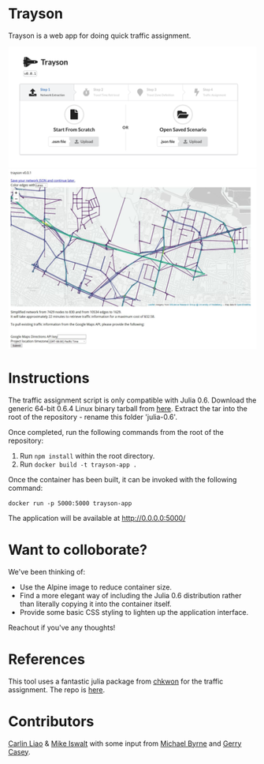 # Trayson

Trayson is a web app for doing quick traffic assignment. 


![i](trayson_setup.png)
![i](trayson.png)


# Instructions

The traffic assignment script is only compatible with Julia 0.6. Download the generic 64-bit 0.6.4 Linux binary tarball from [here]('https://julialang.org/downloads/oldreleases.html'). Extract the tar into the root of the repository - rename this folder 'julia-0.6'. 

Once completed, run the following commands from the root of the repository:

1. Run `npm install` within the root directory.
2. Run `docker build -t trayson-app .`

Once the container has been built, it can be invoked with the following command:

```
docker run -p 5000:5000 trayson-app
```

The application will be available at http://0.0.0.0:5000/

# Want to colloborate?

We've been thinking of:

- Use the Alpine image to reduce container size.
- Find a more elegant way of including the Julia 0.6 distribution rather than literally copying it into the container itself.
- Provide some basic CSS styling to lighten up the application interface.

Reachout if you've any thoughts!

# References

This tool uses a fantastic julia package from [chkwon](https://github.com/chkwon/) for the traffic assignment. The repo is [here](https://github.com/chkwon/TrafficAssignment.jl). 

# Contributors

[Carlin Liao](https://github.com/CarlinLiao) & [Mike Iswalt](https://www.linkedin.com/in/mike-iswalt/) with some input from [Michael Byrne](https://github.com/MichaelByrneAU) and [Gerry Casey](https://github.com/gac55).

